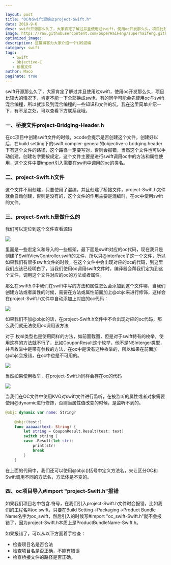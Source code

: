 ```yaml
---

layout: post
title: "OC与Swift混编之project-Swift.h"
data: 2019-9-6
desc: swift开源那么久了，大家肯定了解过并且使用过swift，使用oc开发那么久，项目比较大的情况下
image: https://raw.githubusercontent.com/SuperHaiFeng/superhaifeng.github.io/master/assets/TitleImg/oc-swift-title.png
optimized_image: 
description: 这篇博客为大家介绍一个iOS混编
category: swift
tags:
   - Swift
   - Objective-C
   - 桥接文件
author: Maco
paginate: true
---
```


swift开源那么久了，大家肯定了解过并且使用过swift，使用oc开发那么久，项目比较大的情况下，肯定不能一下全部换成swift，有的同学可能会先使用oc与swift混合编程，所以就涉及到混合编程的一些知识和文件的坑，我在这里简单介绍一下，有不足之处，可以查看下方联系我哦。

### 一、桥接文件project-Bridging-Header.h

在oc项目中创建swift文件的时候，xcode会提示是否创建这个文件，创建好以后，在build setting下的swift compler-general的objective-c bridging header下有这个文件的路径，这个路径一定要写对，否则会报错，当然这个文件也可以手动创建，创建名字要按规定，这个文件主要是进行swift调用oc中的方法和属性使用，这个文件中要import引入需要在swift中调用的oc的类名。

### 二、project-Swift.h文件

这个文件不用创建，只要使用了混编，并且创建了桥接文件，project-Swift.h文件就会自动创建，否则是没有的，这个文件的作用主要是混编时，在oc中使用swift的文件。

### 三、project-Swift.h是做什么的

我们可以定位到这个文件查看源码

![](../../../../assets/swift_img/project-Swift.png)

里面是一些宏定义和导入的一些框架，最下面是swift对应的oc代码，现在我只是创建了SwiftViewController.swift的文件，所以只@interface了这一个文件，所以如果我们有很多swift文件的时候，在这个文件中会出现对应的oc的代码，到这里我们应该已经明白了，当我们使用oc调用swift文件时，编译器会帮我们定为到这个文件，调用这个文件对应的oc的方法或者属性。

那么在swift5.0中我们在swift中写的方法和属性怎么会添加到这个文件哪，当我们创建方法或者属性的时候，需要在方法或属性前面加上@objc来进行修饰，这样会在project-Swift.h文件中自动添加上对应的oc代码：

![](../../../../assets/swift_img/project-Swift2.png)

如果我们不加@objc的话，在project-Swift.h文件中不会出现对应的oc代码，那么我们就无法使用oc调用该方法

对于 枚举类型也是使用同样的方法，如前面截图，但是对于swift特有的枚举，使用这样的方法就不行了，比如CouponResult这个枚举，他不是NSInterger类型，并且枚举中是带有参数的方法，在oc中是没有这种枚举的，所以如果在前面加@objc会报错，在oc中也是不可用的。

![](../../../../assets/swift_img/error.png)

当然如果使用枚举，在project-Swift.h同样会存在oc的代码

![](../../../../assets/swift_img/enum.png)

当我们在OC文件中使用KVO对swift文件进行监听，在被监听的属性或者对象需要使用@dynamic进行修饰，否则当属性值改变的时候，是监听不到的。

```swift
@objc dynamic var name: String?
    
    @objc(test:)
    func aaaaaa(text: String) {
        let string = CouponResult.Result(test: text)
        switch string {
        case .Result(let str):
            print(str)
            break
        }
    }
```

在上面的代码中，我们还可以使用@objc()括号中定义方法名，来让区分OC和Swift调用不同的方法名，方法体是不变的。

### 四、oc项目导入#import "project-Swift.h"报错

如果我们项目名中包含.符号，在我们引入project-Swift.h文件时会报错，比如我们的工程名叫oc.swift，只要在Build Setting->Packaging->Product Bundle Name名字为oc_swift，然后引入的时候写#import "oc_swift-Swift.h"就不会报错了，因为project-Swift.h本质上是ProductBundleName-Swift.h。

如果报错了，可以从以下方面着手检查：

- 检查项目名是否合法
- 检查项目名是否正确，不能有错误
- 检查桥接文件的路径是否正确。